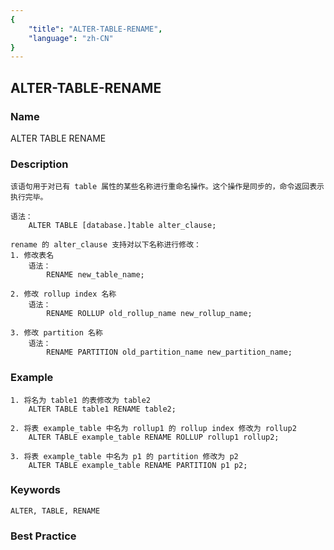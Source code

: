 ```yaml
---
{
    "title": "ALTER-TABLE-RENAME",
    "language": "zh-CN"
}
---
```


<!--
Licensed to the Apache Software Foundation (ASF) under one
or more contributor license agreements.  See the NOTICE file
distributed with this work for additional information
regarding copyright ownership.  The ASF licenses this file
to you under the Apache License, Version 2.0 (the
"License"); you may not use this file except in compliance
with the License.  You may obtain a copy of the License at

  http://www.apache.org/licenses/LICENSE-2.0

Unless required by applicable law or agreed to in writing,
software distributed under the License is distributed on an
"AS IS" BASIS, WITHOUT WARRANTIES OR CONDITIONS OF ANY
KIND, either express or implied.  See the License for the
specific language governing permissions and limitations
under the License.
-->

## ALTER-TABLE-RENAME

### Name

ALTER TABLE RENAME

### Description

```text
该语句用于对已有 table 属性的某些名称进行重命名操作。这个操作是同步的，命令返回表示执行完毕。

语法：
    ALTER TABLE [database.]table alter_clause;
    
rename 的 alter_clause 支持对以下名称进行修改：
1. 修改表名
    语法：
        RENAME new_table_name;
        
2. 修改 rollup index 名称
    语法：
        RENAME ROLLUP old_rollup_name new_rollup_name;
        
3. 修改 partition 名称
    语法：
        RENAME PARTITION old_partition_name new_partition_name;
```



### Example

```text
1. 将名为 table1 的表修改为 table2
    ALTER TABLE table1 RENAME table2;
    
2. 将表 example_table 中名为 rollup1 的 rollup index 修改为 rollup2
    ALTER TABLE example_table RENAME ROLLUP rollup1 rollup2;
    
3. 将表 example_table 中名为 p1 的 partition 修改为 p2
    ALTER TABLE example_table RENAME PARTITION p1 p2;
```



### Keywords

```text
ALTER, TABLE, RENAME
```

### Best Practice

